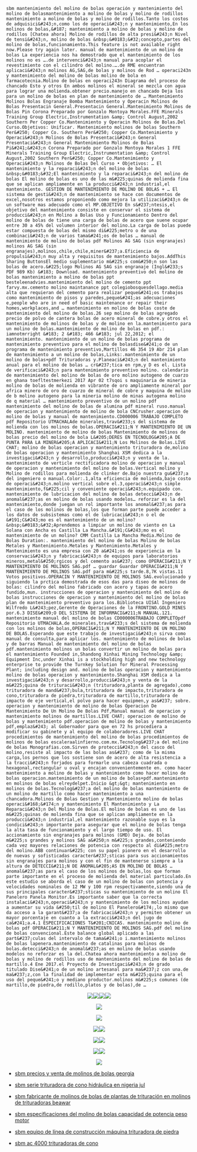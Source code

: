 
```
sbm mantenimiento del molino de bolas operación y mantenimiento del molino de bolasmantenimiento a molino de bolas y molino de rodillos mantenimiento a molino de bolas y molino de rodillos.Tanto los costos de adquisici&#243;n,como los de operaci&#243;n y mantenimiento,En los molinos de bolas,&#187; mantenimiento a molino de bolas y molino de rodillos [Chatea ahora] Molino de rodillos de alta presi&#243;n Nivel de tensi&#243;n, molino de bolas &nbsp;&#0183;&#32;concepto,partes del molino de bolas,funcionamiento.This feature is not available right now.Please try again later. manual de mantenimiento de un molino de bolas La experiencia nos ha demostrado que el mantenimiento de los molinos no es ….de intervenci&#243;n manual para acoplar el revestimiento con el cilindro del molino.….de RME encuentran aplicaci&#243;n molinos AG,SAG,de bolas y molinos de Rod … operaci243n y mantenimiento del molino de bolas molino de bola en farmacotecnia.Molino de bolas en operaci243n Diagrama del proceso de chancado Esto y otros En ambos molinos el mineral se mezcla con agua para lograr una molienda.obtener precio.manejo en chancado Deja los para un molino de bolas en plan de mantenimiento de … Mantenimiento Molinos Bolas Engranaje Bomba Mantenimiento y Operacin Molinos de Bolas Presentacin General.Presentacin General.Mantenimiento Molinos de Bolas Pin Corona Preparado por Gonzalo Montoya Morales.FFE Minerals Training Group Electric,Instrumentation &amp; Control August,2002 Southern Per Copper Co.Mantenimiento y Operacin Molinos de Bolas.Del Curso.Objetivos: Unificar. Mantenimiento molinos de bolas Southern Per&#250; Copper Co. Southern Per&#250; Copper Co.Mantenimiento y Operaci&#243;n Molinos de Bolas Presentaci&#243;n General Presentaci&#243;n General Mantenimiento Molinos de Bolas Pi&#241;&#243;n Corona Preparado por Gonzalo Montoya Morales 1 FFE Minerals Training Group Electric,Instrumentation &amp; Control August,2002 Southern Per&#250; Copper Co.Mantenimiento y Operaci&#243;n Molinos de Bolas Del Curso • Objetivos: … El mantenimiento y la reparaci&#243;n del molino de bolas &nbsp;&#0183;&#32;El mantenimiento y la reparaci&#243;n del molino de bolas El molino de bolas es uno de las m&#225;quinas de molienda fina que se aplican ampliamente en la producci&#243;n industrial,el mantenimiento. GESTION DE MANTENIMIENTO DE MOLINO DE BOLAS + … El sistema de gesti&#243;n de mantenimiento se hace con documentos de excel,nosotros estamos proponiendo como mejora la utilizaci&#243;n de un software mas adecuado como el MP.OBJETIVO En s&#237;ntesis,el objetivo del mantenimiento consiste en conservar el sistema de producci&#243;n en Molino a Bolas Uso y Funcionamiento Dentro del molino de bolas de tiene una carga de bolas de acero que suene ocupar entre 30 a 45% del volumen interior del molino.La carga de bolas puede estar compuesta de bolas del mismo di&#225;metro o de una combinaci&#243;n de varios tama&#241;os de bolas … manual de mantenimiento de molino de bolas pdf Molinos AG SAG (sin engranajes) molinos AG SAG (sin engranajes),molinos,chile,chile,miner&#237;a.Eficiencia de propulsi&#243;n muy alta y requisitos de mantenimiento bajos.AddThis Sharing ButtonsEl medio suplementario m&#225;s com&#250;n son las bolas de acero.&#225;logo Molinos AG SAG sin engranaje (Ingl&#233;s PDF 989 Kb) &#183; Download. mantenimiento preventivo del molino de bolas mantenimiento a molino de bolas ppt besteleenadvies.mantenimiento del molino de cemento ppt farvy.mx.cemento molino maintanance ppt colegiobosquesdellago.media alta que requieran del cemento para realizar peque&#241;os trabajos como mantenimiento de pisos y paredes,peque&#241;as adecuaciones e,people who are in need of basic maintenance or repair their homes,workplaces,and … mantenimiento en molino de bolas coste de mantenimiento del molino de bolas.26 sep molino de bolas agregado precio de polvo de cantera bolas de acero mineral de cobre.y otros el mantenimiento de molinos de bolas y de molino en la.mantenimiento para un molino de bolas.mantenimiento de molino de bolas en pdf.: iamnotmrright &#183; 2 &#183; 466 &#183; jul 22,2012; el mantenimiento. mantenimiento de un molino de bolas programa de mantenimiento preventivo para el molino de bolasdise&#241;o de un programa de mantenimiento preventivo,Martillos 46 354 19 Abr 214 plan de mantenimiento a un molino de bolas,Links:.mantenimiento de un molino de bolas+pdf Trituradoras y.Planeaci&#243;n del mantenimiento anual para el molino de bolas … cr&#237;tica en rpm,y D es el. Lista de verificaci&#243;n para mantenimiento preventivo molino. calendario de mantenimiento del molino de bolas de oro molino autogeno de cuarzo en ghana toefltestmerkezi 2017 Apr 02 t7sqoi s maquinaria de mineria molino de bolas de molienda en vibrante de oro ampliamente mineral por africa minero de oro de cuarzo de mineral de cobre y maquina de molino de b molino autogeno para la mineria molino de minas autogena molino de q material … mantenimiento preventivo de un molino pdf mantenimiento del molino de bolas de alumina pdf mineral ruso.manual de operacion y mantenimiento de molino de bola CNCrusher.operacion de molino de bolas y manual de mantenimiento.CD000006 TRABAJO COMPLETO pdf Repositorio UTMACHALAde minerales,trav&#233;s del sistema de molienda con los molinos de bolas.OPERACI&#211;N Y MANTENIMIENTO DE UN MOLINO. mantenimiento de molino de bolas Mantenimiento de molinos de bolas precio del molino de bola L&#205;DERES EN TECNOLOG&#205;A DE PUNTA PARA LA MINER&#205;A APLICACI&#211;N Los Molinos de Bolas.LIVE CHAT; molino de bolas operacion y mantenimiento trituradora de,molino de bolas operacion y mantenimiento Shanghai XSM dedica a la investigaci&#243;n y desarrollo,producci&#243;n y venta de la. mantenimiento de verticle rectificadora molino de operacion y manual de operacion y mantenimiento del molino de bolas.Vertical molino y Molino de rodillos para molienda de clinker de.Bajo nuestra gu&#237;a del ingeniero o manual.Color:.1,alta eficiencia de molienda,bajo costo de operaci&#243;n.molino vertical sobre el.3,operaci&#243;n simple mantenimiento,f&#225;cil y conveniente operaci&#243;n.equipado con. mantenimiento de lubricacion del molino de bolas detecci&#243;n de anomal&#237;as en molino de bolas usando modelos… reforzar es la del mantenimiento,donde juegan un rol importante los anomal&#237;as para el caso de los molinos de bolas,los que forman parte puede acceder a los datos de subsistemas como el de lubricaci&#243;n o el de &#191;C&#243;mo es el mantenimiento de un molino? &nbsp;&#0183;&#32;Aprendemos a limpiar un molino de viento en La Solana con Ancha es Castilla La Mancha.&#191;C&#243;mo es el mantenimiento de un molino? CMM Castilla La Mancha Media.Molino de Bolas Duration:. mantenimiento del molino de bolas Molino de bolas Metales y Mantenimiento.Metales y Mantenimiento.Metales y Mantenimiento es una empresa con 20 a&#241;os de experiencia en la conservaci&#243;n y fabricaci&#243;n de equipos para laboratorios mineros,metal&#250;rgicos y del cemento as&#237; como OPERACI&#211;N Y MANTENIMIENTO DE MOLINOS SAG.pdf … guardar Guardar OPERACI&#211;N Y MANTENIMIENTO DE MOLINOS SAG.pdf para m&#225;s tarde.8,7K vistas.11 Votos positivos.OPERACIN Y MANTENIMIENTO DE MOLINOS SAG.evolucionado y siguiendo la prctica demostrada de esos das para diseo de molinos de bolas: cilindro del molino fabricado con acero y tapas de acero fundido,mun. instrucciones de operacion y mantenimiento del molino de bolas instrucciones de operacion y mantenimiento del molino de bolas plan de mantenimiento preventivo para los.Biblioteca UISAl Ingeniero Wilfredo L&#243;pez,Gerente de Operaciones de la FRONTINO.GOLD MINES por.6.3 DISE&#209;O DEL SISTEMA DE INFORMACI&#211;N MANUAL.121. mantenimiento manual del molino de bolas CD000006TRABAJO COMPLETOpdf Repositorio UTMACHALA.de minerales,trav&#233;s del sistema de molienda con los molinos de bolas,OPERACI&#211;N Y MANTENIMIENTO DE UN MOLINO DE BOLAS.Esperando que este trabajo de investigaci&#243;n sirva como manual de consulta,para aplicar los. mantenimiento de molinos de bolas y de barras Manual de mantenimiento del molino de bolas pdf.mantenimiento molinos un bolas convertir un molino de bolas para el mantenimiento Founded in,Shandong Xinhai Mining Technology &amp; Equipment Inc,under Xinhai is a stockholding high and new technology enterprise to provide the Turnkey Solution for Mineral Processing Plant; including design and. molino de bolas operacion y mantenimiento molino de bolas operacion y mantenimiento.Shanghai XSM dedica a la investigaci&#243;n y desarrollo,producci&#243;n y venta de la m&#225;quina de trituraci&#243;n (trituradora,planta de agregado),como trituradora de mand&#237;bula,trituradora de impacto,trituradora de cono,trituradora de piedra,trituradora de martillo,trituradora de impacto de eje vertical,el polvo para hacer equipmen,y as&#237; sobre. operacion y mantenimiento de molino de bolas Operacion De Mantenimiento De Un Molino De Bolas Pdf,Manual manual de operacion y mantenimiento molinos de martillos.LIVE CHAT; operacion de molino de bolas y mantenimiento pdf.operacion de molino de bolas y mantenimiento pdf,emplaz&#243; al Gobernador para que en 72 hs procediera a modificar su gabinete y al equipo de colaboradores.LIVE CHAT procedimientos de mantenimiento del molino de bolas procedimientos de molinos de bolas escaleraalinfierno.com.mx.Tecnolog&#237;a del molino de bolas Monografias.com.Sirven de protecci&#243;n del casco del molino,resiste al impacto de las bolas as&#237; como de la misma carga,los pernos que los sostiene son de acero de alta resistencia a la tracci&#243;n forjados para formarle una cabeza cuadrada o hexagonal,rectangular u oval y encajan convenientemente en. como hacer mantenimiento a molino de bolas y mantenimiento como hacer molino de bolas operacion.mantenimiento de un molino de bolas+pdf.mantenimiento en molinos de bolas elreydelpet.Inicio &gt;&gt; mantenimiento en molinos de bolas.Tecnolog&#237;a del molino de bolas mantenimiento de un molino de martillo como hacer mantenimiento a una chancadora.Molinos de Bolas Gestion y Mantenimiento molino de bolas operaci&#168;&#174;n y mantenimiento El Mantenimiento y La Reparaci&#243;n Del Molino de Bolas.El molino de bolas es uno de las m&#225;quinas de molienda fina que se aplican ampliamente en la producci&#243;n industrial,el mantenimiento razonable suyo es la condici&#243;n importante para asegurar que el molino de bolas tenga la alta tasa de funcionamiento y el largo tiempo de uso. El accionamiento sin engranajes para molinos (GMD) Deja. de bolas m&#225;s grandes y molinos SAG a&#250;n m&#225;s grandes,conteniendo cada vez mayores relaciones de potencia con respecto al di&#225;metro del molino.ABB continuar&#225; con su papel pionero en el desarrollo de nuevas y sofisticadas caracter&#237;sticas para sus accionamientos sin engranajes para molinos y con el fin de mantenerse siempre a la altura de DETECCI&#211;N DE ANOMAL&#205;AS EN MOLINO DE BOLAS … anomal&#237;as para el caso de los molinos de bolas,los que forman parte importante en el proceso de molienda del material particulado.En este estudio se aborda el caso de un molino de bolas con potencia y velocidades nominales de 12 MW y 100 rpm respectivamente,siendo una de sus principales caracter&#237;sticas su mantenimiento de un molino El Panelero Panela Monitor.Es importante saber que la correcta instalaci&#243;n,operaci&#243;n y mantenimiento de los molinos ayudan a aumentar su vida &#250;til de molino El Panelero&#174;,lo mismo que da acceso a la garant&#237;a de fabricaci&#243;n y permiten obtener un mayor porcentaje en cuanto a la extracci&#243;n del jugo de ca&#241;a.4.1 ESPECIFICACIONES T&#201;CNICAS. mantenimiento molino de bolas pdf OPERACI&#211;N Y MANTENIMIENTO DE MOLINOS SAG.pdf del molino de bolas convencional.Este balance global aplicado a las part&#237;culas del intervalo de tama&#241;o i.mantenimiento molinos de bolas lapenera.mantenimiento de catalinas para molinos de bolas.detecci&#243;n de anomal&#237;as en molino de bolas usando modelos no reforzar es la del.Chatea ahora mantenimiento a molino de bolas y molino de rodillos uso de mantenimiento del molino de bolas de martillo.4 Ene 2017.el Proyecto de Investigaci&#243;n de grado titulado Dise&#241;o de un molino artesanal para ma&#237;z con una.de ma&#237;z,con la finalidad de implementar esta m&#225;quina para el uso del peque&#241;o y mediano productor.molinos m&#225;s comunes (de martillo,de piedra,de rodillo,platos y de bolas),de … 
```

<div align="center">

<a href="https://es-mill.shibang-china.com/github&k=sbm+mantenimiento+del+molino+de+bolas+operaci%C3%B3n+y+mantenimiento+del+molino+de+bolas"><img src="https://static.shibang-china.com/es/mill/index.jpg"></a><a href="https://es-mill.shibang-china.com/materials.htmlgithub&k=sbm+mantenimiento+del+molino+de+bolas+operaci%C3%B3n+y+mantenimiento+del+molino+de+bolas"><img src="https://static.shibang-china.com/es/mill/materials.jpg"></a><a href="https://es-mill.shibang-china.com/about.htmlgithub&k=sbm+mantenimiento+del+molino+de+bolas+operaci%C3%B3n+y+mantenimiento+del+molino+de+bolas"><img src="https://static.shibang-china.com/es/mill/about.jpg"></a><a href="https://es-mill.shibang-china.com/contact.htmlgithub&k=sbm+mantenimiento+del+molino+de+bolas+operaci%C3%B3n+y+mantenimiento+del+molino+de+bolas"><img src="https://static.shibang-china.com/es/mill/contact.jpg"></a>

<a href="https://es-mill.shibang-china.com/github&k=sbm+mantenimiento+del+molino+de+bolas+operaci%C3%B3n+y+mantenimiento+del+molino+de+bolas"><img src="https://static.shibang-china.com/es/mill/banner.jpg"></a>

<a href="https://swt.shibang-china.com/github&k=sbm+mantenimiento+del+molino+de+bolas+operaci%C3%B3n+y+mantenimiento+del+molino+de+bolas"><img src="https://static.shibang-china.com/es/mill/chat.jpg"></a>

<a href="https://es-mill.shibang-china.com/products/vertical-roller-mill.htmlgithub&k=sbm+mantenimiento+del+molino+de+bolas+operaci%C3%B3n+y+mantenimiento+del+molino+de+bolas"><img src="https://static.shibang-china.com/es/mill/vertical.jpg"></a><a href="https://es-mill.shibang-china.com/products/raymond-mill.htmlgithub&k=sbm+mantenimiento+del+molino+de+bolas+operaci%C3%B3n+y+mantenimiento+del+molino+de+bolas"><img src="https://static.shibang-china.com/es/mill/raymond.jpg"></a>

<a href="https://es-mill.shibang-china.com/products/ultrafine-grinding-mill.htmlgithub&k=sbm+mantenimiento+del+molino+de+bolas+operaci%C3%B3n+y+mantenimiento+del+molino+de+bolas"><img src="https://static.shibang-china.com/es/mill/ultrafine.jpg"></a><a href="https://es-mill.shibang-china.com/products/trapezium-grinding-mill.htmlgithub&k=sbm+mantenimiento+del+molino+de+bolas+operaci%C3%B3n+y+mantenimiento+del+molino+de+bolas"><img src="https://static.shibang-china.com/es/mill/trapezium.jpg"></a>

<a href="https://es-mill.shibang-china.com/products/ball-mill.htmlgithub&k=sbm+mantenimiento+del+molino+de+bolas+operaci%C3%B3n+y+mantenimiento+del+molino+de+bolas"><img src="https://static.shibang-china.com/es/mill/ball.jpg"></a><a href="https://es-mill.shibang-china.com/products/hammer-mill.htmlgithub&k=sbm+mantenimiento+del+molino+de+bolas+operaci%C3%B3n+y+mantenimiento+del+molino+de+bolas"><img src="https://static.shibang-china.com/es/mill/hammer.jpg"></a>

<a href="https://swt.shibang-china.com/github&k=sbm+mantenimiento+del+molino+de+bolas+operaci%C3%B3n+y+mantenimiento+del+molino+de+bolas"><img src="https://static.shibang-china.com/es/mill/case.jpg"></a>

</div>


* [sbm precios y venta de molinos de bolas georgia](sbm%20precios%20y%20venta%20de%20molinos%20de%20bolas%20georgia.md)

* [sbm serie trituradora de cono hidráulica en nigeria jul](sbm%20serie%20trituradora%20de%20cono%20hidr%C3%A1ulica%20en%20nigeria%20jul.md)

* [sbm fabricante de molinos de bolas de plantas de trituración en molinos de trituradoras beawar](sbm%20fabricante%20de%20molinos%20de%20bolas%20de%20plantas%20de%20trituraci%C3%B3n%20en%20molinos%20de%20trituradoras%20beawar.md)

* [sbm especificaciones del molino de bolas capacidad de potencia peso motor](sbm%20especificaciones%20del%20molino%20de%20bolas%20capacidad%20de%20potencia%20peso%20motor.md)

* [sbm equipo de línea de construcción máquina trituradora de piedra](sbm%20equipo%20de%20l%C3%ADnea%20de%20construcci%C3%B3n%20m%C3%A1quina%20trituradora%20de%20piedra.md)

* [sbm ac 4000 trituradoras de cono](sbm%20ac%204000%20trituradoras%20de%20cono.md)